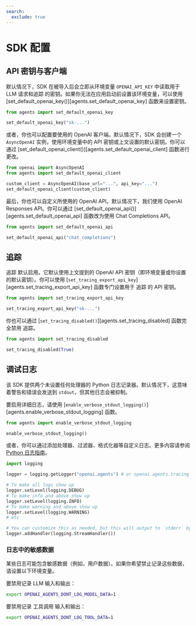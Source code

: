```yaml
---
search:
  exclude: true
---
```

# SDK 配置

## API 密钥与客户端

默认情况下，SDK 在被导入后会立即从环境变量 `OPENAI_API_KEY` 中读取用于 LLM 请求和追踪 的密钥。如果你无法在应用启动前设置该环境变量，可以使用 [set_default_openai_key()][agents.set_default_openai_key] 函数来设置密钥。

```python
from agents import set_default_openai_key

set_default_openai_key("sk-...")
```

或者，你也可以配置要使用的 OpenAI 客户端。默认情况下，SDK 会创建一个 `AsyncOpenAI` 实例，使用环境变量中的 API 密钥或上文设置的默认密钥。你可以通过 [set_default_openai_client()][agents.set_default_openai_client] 函数进行更改。

```python
from openai import AsyncOpenAI
from agents import set_default_openai_client

custom_client = AsyncOpenAI(base_url="...", api_key="...")
set_default_openai_client(custom_client)
```

最后，你也可以自定义所使用的 OpenAI API。默认情况下，我们使用 OpenAI Responses API。你可以通过 [set_default_openai_api()][agents.set_default_openai_api] 函数改为使用 Chat Completions API。

```python
from agents import set_default_openai_api

set_default_openai_api("chat_completions")
```

## 追踪

追踪 默认启用。它默认使用上文提到的 OpenAI API 密钥（即环境变量或你设置的默认密钥）。你可以使用 [`set_tracing_export_api_key`][agents.set_tracing_export_api_key] 函数专门设置用于 追踪 的 API 密钥。

```python
from agents import set_tracing_export_api_key

set_tracing_export_api_key("sk-...")
```

你也可以通过 [`set_tracing_disabled()`][agents.set_tracing_disabled] 函数完全禁用 追踪。

```python
from agents import set_tracing_disabled

set_tracing_disabled(True)
```

## 调试日志

该 SDK 提供两个未设置任何处理器的 Python 日志记录器。默认情况下，这意味着警告和错误会发送到 `stdout`，但其他日志会被抑制。

要启用详细日志，请使用 [`enable_verbose_stdout_logging()`][agents.enable_verbose_stdout_logging] 函数。

```python
from agents import enable_verbose_stdout_logging

enable_verbose_stdout_logging()
```

或者，你可以通过添加处理器、过滤器、格式化器等自定义日志。更多内容请参阅 [Python 日志指南](https://docs.python.org/3/howto/logging.html)。

```python
import logging

logger = logging.getLogger("openai.agents") # or openai.agents.tracing for the Tracing logger

# To make all logs show up
logger.setLevel(logging.DEBUG)
# To make info and above show up
logger.setLevel(logging.INFO)
# To make warning and above show up
logger.setLevel(logging.WARNING)
# etc

# You can customize this as needed, but this will output to `stderr` by default
logger.addHandler(logging.StreamHandler())
```

### 日志中的敏感数据

某些日志可能包含敏感数据（例如，用户数据）。如果你希望禁止记录这些数据，请设置以下环境变量。

要禁用记录 LLM 输入和输出：

```bash
export OPENAI_AGENTS_DONT_LOG_MODEL_DATA=1
```

要禁用记录 工具调用 输入和输出：

```bash
export OPENAI_AGENTS_DONT_LOG_TOOL_DATA=1
```